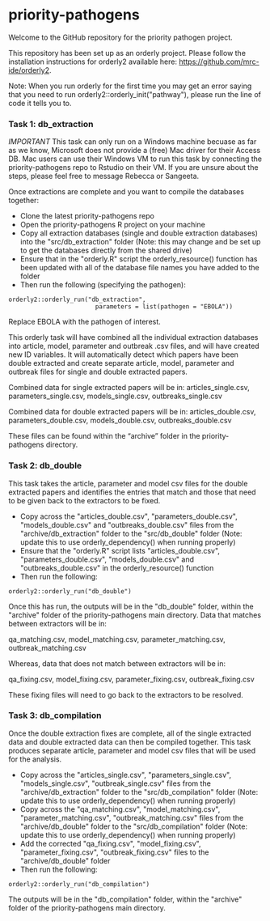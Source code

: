 # priority-pathogens
Welcome to the GitHub repository for the priority pathogen project.

This repository has been set up as an orderly project. Please follow the 
installation instructions for orderly2 available here: 
https://github.com/mrc-ide/orderly2.

Note: When you run orderly for the first time you may get an error saying that
you need to run orderly2::orderly_init("pathway"), please run the line of code 
it tells you to.

### Task 1: db_extraction

*IMPORTANT* This task can only run on a Windows machine becuase as far
as we know, Microsoft does not provide a (free) Mac driver for their
Access DB. Mac users can use their Windows VM to run this task by
connecting the priority-pathogens repo to Rstudio on their VM. If you
are unsure about the steps, please feel free to message Rebecca or
Sangeeta.

Once extractions are complete and you want to compile the databases together:
* Clone the latest priority-pathogens repo
* Open the priority-pathogens R project on your machine
* Copy all extraction databases (single and double extraction databases) into 
the "src/db_extraction" folder (Note: this may change and be set up to get the
databases directly from the shared drive)
* Ensure that in the "orderly.R" script the orderly_resource() function has been
updated with all of the database file names you have added to the folder
* Then run the following (specifying the pathogen):

```
orderly2::orderly_run("db_extraction",
                        parameters = list(pathogen = "EBOLA"))
```
Replace EBOLA with the pathogen of interest.

This orderly task will have combined all the individual extraction databases into 
article, model, parameter and outbreak .csv files, and will have created new ID 
variables. It will automatically detect which papers have been double extracted 
and create separate article, model, parameter and outbreak files for single and
double extracted papers.

Combined data for single extracted papers will be in:
articles_single.csv, parameters_single.csv, models_single.csv, outbreaks_single.csv

Combined data for double extracted papers will be in:
articles_double.csv, parameters_double.csv, models_double.csv, outbreaks_double.csv

These files can be found within the “archive” folder in the priority-pathogens
directory.

### Task 2: db_double

This task takes the article, parameter and model csv files for the double
extracted papers and identifies the entries that match and those that need to
be given back to the extractors to be fixed.

* Copy across the "articles_double.csv", "parameters_double.csv", "models_double.csv"
and "outbreaks_double.csv" files from the "archive/db_extraction" folder to the
"src/db_double" folder (Note: update this to use orderly_dependency() when running properly)
* Ensure that the "orderly.R" script lists "articles_double.csv",
"parameters_double.csv", "models_double.csv" and "outbreaks_double.csv" in the
orderly_resource() function
* Then run the following:

```
orderly2::orderly_run("db_double")
```

Once this has run, the outputs will be in the "db_double" folder, within the
"archive" folder of the priority-pathogens main directory. Data that matches
between extractors will be in:

qa_matching.csv, model_matching.csv, parameter_matching.csv, outbreak_matching.csv

Whereas, data that does not match between extractors will be in:

qa_fixing.csv, model_fixing.csv, parameter_fixing.csv, outbreak_fixing.csv

These fixing files will need to go back to the extractors to be resolved.

### Task 3: db_compilation

Once the double extraction fixes are complete, all of the single extracted data
and double extracted data can then be compiled together. This task produces
separate article, parameter and model csv files that will be used for the analysis.

* Copy across the "articles_single.csv", "parameters_single.csv", "models_single.csv",
"outbreak_single.csv" files from the "archive/db_extraction" folder to the
"src/db_compilation" folder (Note: update this to use orderly_dependency() when running properly)
* Copy across the "qa_matching.csv", "model_matching.csv", "parameter_matching.csv",
"outbreak_matching.csv" files from the "archive/db_double" folder to the
"src/db_compilation" folder (Note: update this to use orderly_dependency() when running properly)
* Add the corrected "qa_fixing.csv", "model_fixing.csv", "parameter_fixing.csv",
"outbreak_fixing.csv" files to the "archive/db_double" folder
* Then run the following:

```
orderly2::orderly_run("db_compilation")
```

The outputs will be in the "db_compilation" folder, within the "archive" folder
of the priority-pathogens main directory.
